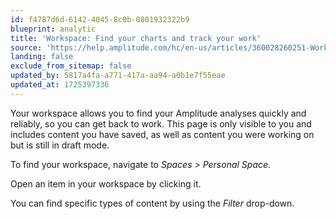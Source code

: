 ```yaml
---
id: f4787d6d-6142-4045-8c0b-0801932322b9
blueprint: analytic
title: 'Workspace: Find your charts and track your work'
source: 'https://help.amplitude.com/hc/en-us/articles/360028260251-Workspace-Find-your-charts-and-track-your-work'
landing: false
exclude_from_sitemap: false
updated_by: 5817a4fa-a771-417a-aa94-a0b1e7f55eae
updated_at: 1725397336
---
```

Your workspace allows you to find your Amplitude analyses quickly and reliably, so you can get back to work. This page is only visible to you and includes content you have saved, as well as content you were working on but is still in draft mode.

To find your workspace, navigate to *Spaces > Personal Space*.

Open an item in your workspace by clicking it.

You can find specific types of content by using the *Filter* drop-down.